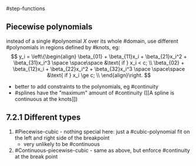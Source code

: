 #step-functions
## Piecewise polynomials
 
instead of a single #polynomial $X$ over its whole #domain, use different #polynomials in regions defined by #knots, eg:
$$
y_i = \left\{\begin{align}
\beta_{01} + \beta_{11}x_i + \beta_{21}x_i^2 + \beta_{31}x_i^3 \space \space\space &\text{ if } x_i < c; \\
\beta_{02} + \beta_{12}x_i + \beta_{22}x_i^2 + \beta_{32}x_i^3 \space \space\space &\text{ if } x_i \ge c; \\ 
\end{align}\right.
$$
- better to add constraints to the polynomials, eg #continuity
- #splines have the "maximum" amount of #continuity ([[A spline is continuous at the knots]])

## 7.2.1 Different types
1. #Piecewise-cubic - nothing special here: just a #cubic-polynomial fit on the left and right side of the breakpoint 
	- very unlikely to be #continuous
2. #Continuous-piecewise-cubic - same as above, but enforce #continuity at the break point
